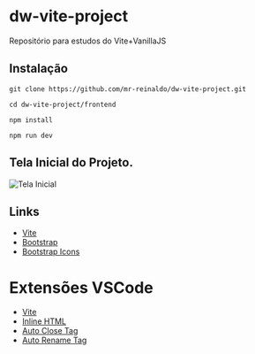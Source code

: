 # dw-vite-project
Repositório para estudos do Vite+VanillaJS

## Instalação

``` git clone https://github.com/mr-reinaldo/dw-vite-project.git ```

``` cd dw-vite-project/frontend ```

``` npm install ```

``` npm run dev ```


## Tela Inicial do Projeto.

![Tela Inicial](screenshots\screenshot_login.png)

## Links

- [Vite](https://vitejs.dev/)
- [Bootstrap](https://getbootstrap.com/)
- [Bootstrap Icons](https://icons.getbootstrap.com/)


# Extensões VSCode

- [Vite](https://marketplace.visualstudio.com/items?itemName=antfu.vite)
- [Inline HTML](https://marketplace.visualstudio.com/items?itemName=pushqrdx.inline-html)
- [Auto Close Tag](https://marketplace.visualstudio.com/items?itemName=formulahendry.auto-close-tag)
- [Auto Rename Tag](https://marketplace.visualstudio.com/items?itemName=formulahendry.auto-rename-tag)